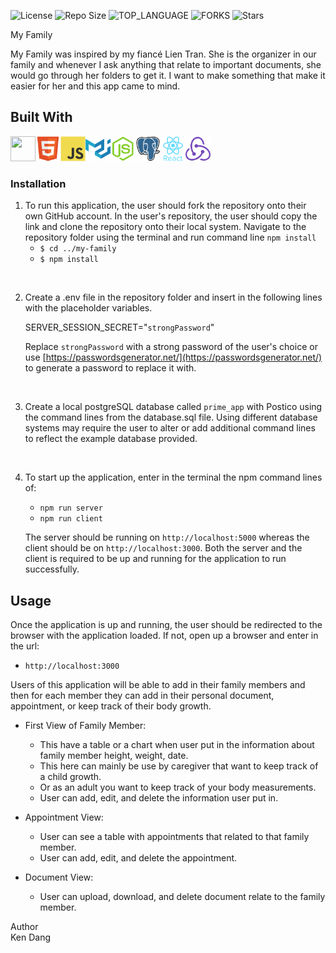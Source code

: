 ![License](https://img.shields.io/github/license/K3ndang/my-family.svg?style=for-the-badge) ![Repo Size](https://img.shields.io/github/languages/code-size/K3ndang/my-family.svg?style=for-the-badge) ![TOP_LANGUAGE](https://img.shields.io/github/languages/top/K3ndang/my-family.svg?style=for-the-badge) ![FORKS](https://img.shields.io/github/forks/K3ndang/my-family.svg?style=for-the-badge&social) ![Stars](https://img.shields.io/github/stars/K3ndang/my-family.svg?style=for-the-badge)

My Family

My Family was inspired by my fiancé Lien Tran.
She is the organizer in our family and whenever I ask
anything that relate to important documents, she would go through 
her folders to get it.  I want to make something that make it easier for her and this app came to mind.


## Built With

<a href="http://expressjs.com/en/resources/middleware/multer.html"><img src="https://user-images.githubusercontent.com/6388707/66124653-463a2d00-e5e5-11e9-8fed-b5bca26b66ea.png" height="40px" width="40px" /></a><a href="https://developer.mozilla.org/en-US/docs/Web/HTML"><img src="https://raw.githubusercontent.com/devicons/devicon/master/icons/html5/html5-original.svg" height="40px" width="40px" /></a><a href="https://developer.mozilla.org/en-US/docs/Web/JavaScript"><img src="https://raw.githubusercontent.com/devicons/devicon/master/icons/javascript/javascript-original.svg" height="40px" width="40px" /></a><a href="https://material-ui.com/"><img src="https://raw.githubusercontent.com/devicons/devicon/master/icons/materialui/materialui-original.svg" height="40px" width="40px" /></a><a href="https://nodejs.org/en/"><img src="https://raw.githubusercontent.com/devicons/devicon/master/icons/nodejs/nodejs-original.svg" height="40px" width="40px" /></a><a href="https://www.postgresql.org/"><img src="https://raw.githubusercontent.com/devicons/devicon/master/icons/postgresql/postgresql-original.svg" height="40px" width="40px" /></a><a href="https://reactjs.org/"><img src="https://raw.githubusercontent.com/devicons/devicon/master/icons/react/react-original-wordmark.svg" height="40px" width="40px" /></a><a href="https://redux.js.org/"><img src="https://raw.githubusercontent.com/devicons/devicon/master/icons/redux/redux-original.svg" height="40px" width="40px" /></a>

<!-- ### Prerequisites

Softwares used in creating this application includes:

- [Visual Studio Code](https://code.visualstudio.com/)
- [PostgreSQL](https://www.postgresql.org/)
- [Postico](https://eggerapps.at/postico/)
- [Node.js](https://nodejs.org/en/)
- [Nodemon](https://nodemon.io/)
- [Multer](http://expressjs.com/en/resources/middleware/multer.html)

The application's repository may require alterations to lines of codes if used with other softwares that are not listed above.
 -->
### Installation

1. To run this application, the user should fork the repository onto their own GitHub account. In the user's repository, the user should copy the link and clone the repository onto their local system. Navigate to the repository folder using the terminal and run command line `npm install`
   - `$ cd ../my-family`
   - `$ npm install`

<br />

2. Create a .env file in the repository folder and insert in the following lines with the placeholder variables.

   SERVER_SESSION_SECRET="`strongPassword`" 
   <br />

   Replace `strongPassword` with a strong password of the user's choice or use [https://passwordsgenerator.net/](https://passwordsgenerator.net/) to generate a password to replace it with.

<br />


3.  Create a local postgreSQL database called `prime_app` with Postico using the command lines from the database.sql file. Using different database systems may require the user to alter or add additional command lines to reflect the example database provided.

<br />

4. To start up the application, enter in the terminal the npm command lines of:

   - `npm run server`
   - `npm run client`

   The server should be running on `http://localhost:5000` whereas the client should be on `http://localhost:3000`. Both the server and the client is required to be up and running for the application to run successfully.

## Usage

Once the application is up and running, the user should be redirected to the browser with the application loaded. If not, open up a browser and enter in the url:

- `http://localhost:3000`

Users of this application will be able to add in their family members and then for each member they can add in their personal document, appointment, or keep track of their body growth.

- First View of Family Member:<br />

  - This have a table or a chart when user put in the information about family member height, weight, date.
  - This here can mainly be use by caregiver that want to keep track of a child growth.
  - Or as an adult you want to keep track of your body measurements.
  - User can add, edit, and delete the information user put in.

- Appointment View: <br />

  - User can see a table with appointments that related to that family member.
  - User can add, edit, and delete the appointment.

- Document View: <br />
  - User can upload, download, and delete document relate to the family member.


Author
<br />
Ken Dang
